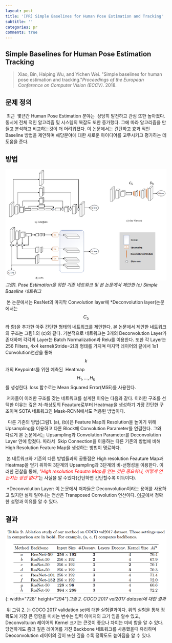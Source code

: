 ```yaml
---
layout: post
title: '[PR] Simple Baselines for Human Pose Estimation and Tracking'
subtitle: ''
categories: pr
comments: true
---
```

## **Simple Baselines for Human Pose Estimation Tracking**
>
> Xiao, Bin, Haiping Wu, and Yichen Wei. "Simple baselines for human pose estimation and tracking."_Proceedings of the European Conference on Computer Vision (ECCV)_. 2018.

## 문제 정의

 최근  몇년간 Human Pose Estimation 분야는  상당히 발전하고 관심 또한 높아졌다. 동시에 전체 적인 알고리즘 및 시스템의 복잡도 또한 증가했다. 그에 따라 알고리즘을 만들고 분석하고 비교하는것이 더 어려워졌다. 이 논문에서는 간단하고 효과 적인 Baseline 방법을 제안하며 해당분야에 대한 새로운 아이디어를 고무시키고 평가하는 데 도움을 준다.

## 방법

![](/assets/img/2020-01-17-16-43-56.png)*그림1. Pose Estimation을 위한 기존 네트워크 및 본 논문에서 제안한 (c) Simple Baseline 네트워크*

 본 논문에서는 ResNet의 마지막 Convolution layer에 \*Deconvolution layer(논문에서는 $$C_5$$라 함)을 추가한 아주 간단한 형태의 네트워크를 제안한다. 본 논문에서 제안한 네트워크의 구조는 그림1.의 (c)와 같다. 기본적으로 네트워크는 3개의 Deconvolution Layer가 존재하며 각각의 Layer는 Batch Normalization과 Relu를 이용한다. 또한 각 Layer는 256 Filters, 4x4 kernel(Stride=2)의 형태를 가지며 마지막 레이어의 끝에서 1x1 Convolution연산을 통해  $$k$$개의 Keypoints를 위한 예측된  Heatmap $${H_1,...,H_k}$$를 생성한다. loss 함수로는 Mean Squared Error(MSE)를 사용한다.

 저자들이 이러한 구조를 갖는 네트워크를 설계한 이유는 다음과 같다. 이러한 구조를 선택한 이유는 깊은 저-해상도의 Feauture로부터 Heatmap을 생성하기 가장 간단한 구조이며 SOTA 네트워크인 Mask-RCNN에서도 적용된 방법이다.

  다른 기존의 방법(그림1. (a), (b))은 Feature Map의 Resolution을 높이기 위해 Upsampling을 이용하고 다른 Block에 Convolution Parameter를 연결한다. 그와 다르게 본 논문에서는 Upsampling과 Convolution Parameter를 Deconvolution Layer 안에 합쳤다. 따라서  Skip Connection을 이용하는 다른 기존의 방법에 비해 High Resolution Feature Map을 생성하는 방법이 명료하다.

 본 네트워크와 기존의 다른 방법들과의 공통점은 High resolution Feauture Map과 Heatmap을 얻기 위하여 3단계의 Upsampling과 3단계의 비-선형성을 이용한다. 이러한 관찰을 통해, <span style="color:red"><I>"High resolution Feautre Map을 얻는 것은 중요하나, 어떻게 얻는지는 상관 없다"</I></span>는 사실을 알 수있다(간단하면 간단할수록 이득이다).

 \*Deconvolution Layer: 이 논문에서 저자들은 Deconvolution이라는 용어를 사용하고 있지만 실제 일어나는 연산은 Transposed Convolution 연산이다. [이곳](https://datascience.stackexchange.com/questions/6107/what-are-deconvolutional-layers)에서 정확한 설명과 이유를 알 수 있다.

## 결과

![](/assets/img/2020-01-17-16-46-52.png){: width="728" height="294"}*그림 2. COCO 2017 val2017  dataset에 대한 결과*

 위 그림 2. 는 COCO 2017 validation set에 대한 실험결과이다. 위의 실험을 통해 정확도에 가장 큰 영향을 미치는 변수는 입력 이미지의 크기 임을 알수 있고, Deconvoltuion 레이어의 Kernel 크기는 큰것이 좋으나 차이는 미비 함을 알 수 있다. 당연하게도 좀더 깊은 레이어를 가진 Backbone 네트워크를 사용했을때 유리하며 Deoconvolution 레이어의 깊이 또한 깊을 수록 정확도도 높아짐을 알 수 있다.